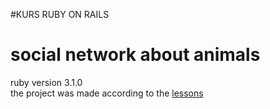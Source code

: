 #KURS RUBY ON RAILS
<h1>social network about animals</h1>
ruby version 3.1.0<br>
the project was made according to the <a href="https://www.youtube.com/playlist?list=PLnsrJGFjuJ5xPsASOFcKT9JDYi6lHOdyq" rel="nofollow">lessons</a>
